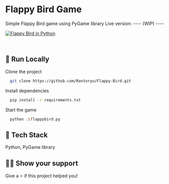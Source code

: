 #  Flappy Bird Game

Simple Flappy Bird game using PyGame library
Live version: ---- (WIP) ----

<a href="https://i.imgur.com/nXDZqGN.gifv" target="_blank"><img alt="Flappy Bird in Python" style="padding-right:10px;" src="https://i.imgur.com/nXDZqGN.gifv"/></a><br>

<br>

## 🚀 Run Locally

Clone the project

```bash
  git clone https://github.com/Rantoryu/Flappy-Bird.git
```

Install dependencies

```bash
  pip install -r requirements.txt
```

Start the game

```bash
  python .\flappybird.py
```

## 📝 Tech Stack

Python, PyGame library


## 👨‍🚀 Show your support

Give a ⭐️ if this project helped you!